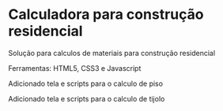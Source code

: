 # Calculadora para construção residencial
Solução para calculos de materiais para construção residencial

Ferramentas: HTML5, CSS3 e Javascript

Adicionado tela e scripts para o calculo de piso

Adicionado tela e scripts para o calculo de tijolo
